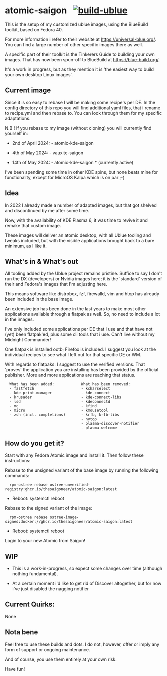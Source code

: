 # atomic-saigon &nbsp; [![build-ublue](https://github.com/blue-build/template/actions/workflows/build.yml/badge.svg)](https://github.com/blue-build/template/actions/workflows/build.yml)

This is the setup of my customized ublue images, using the BlueBuild toolkit, based on Fedora 40.

For more information i refer to their website at https://universal-blue.org/. You can find a large number of other specific images there as well.

A specific part of their toolkit is the Tinkerers Guide to building your own images. That has now been spun-off to BlueBuild at https://blue-build.org/. 

It's a work in progress, but as they mention it is 'the easiest way to build your own desktop Linux images'.

## Current image

Since it is so easy to rebase I will be making some recipe's per DE. In the config directory of this repo you will find additional yaml files, that i rename to recipe.yml and then rebase to. You can look through them for my specific adaptations.

N.B ! If you rebase to my image (without cloning) you will currently find yourself in:

- 2nd of April 2024:        - atomic-kde-saigon

- 4th of May 2024:          - vauxite-saigon 

- 14th of May 2024:         - atomic-kde-saigon * (currently active)
                                 
 I've been spending some time in other KDE spins, but none beats mine for functionality, except for MicroOS Kalpa which is on par ;-)
  
## Idea

In 2022 I already made a number of adapted images, but that got shelved and discontinued by me after some time.

Now, with the availability of KDE Plasma 6, it was time to revive it and remake that custom image. 

These images will deliver an atomic desktop, with all Ublue tooling and tweaks included, but with the visible applications brought back to a bare minimum, as I like it.


## What's in & What's out

All tooling added by the Ublue project remains pristine. Suffice to say I don't run the DX (developers) or Nvidia images here; it is the 'standard' version of their and Fedora's images that I'm adjusting here.

This means software like distrobox, fzf, firewalld, vim and htop has already been included in the base image.

An extensive job has been done in the last years to make most other applications available through a flatpak as well. So, no need to include a lot in the images. 

I've only included some applications per DE that I use and that have not (yet) been flatpak'ed, plus some cli tools that i use. Can't live without my Midnight Commander!

One flatpak is installed ootb; Firefox is included. I suggest you look at the individual recipes to see what I left out for that specific DE or WM.

With regards to flatpaks: I suggest to use the verified versions. That 'proves' the application you are installing has been provided by the official publisher. More and more applications are reaching that status.


      What has been added:            What has been removed:          
      - fastfetch                     - kcharselect
      - kde-print-manager             - kde-connect
      - krusader                      - kde-connect-libs
      - lsd                           - kdeconnectd
      - mc                            - kfind
      - micro                         - kmousetool
      - zsh (incl. completions)       - krfb, krfb-libs
                                      - nvtop
                                      - plasma-discover-notifier
                                      - plasma-welcome
     
                                  
   
 
## How do you get it?

Start with any Fedora Atomic image and install it. Then follow these instructions:

Rebase to the unsigned variant of the base image by running the following commands:

      rpm-ostree rebase ostree-unverified-registry:ghcr.io/thesaigoneer/atomic-saigon:latest

* Reboot: systemctl reboot

Rebase to the signed variant of the image: 

      rpm-ostree rebase ostree-image-signed:docker://ghcr.io/thesaigoneer/atomic-saigon:latest

* Reboot: systemctl reboot

Login to your new Atomic from Saigon!

## WIP

* This is a work-in-progress, so expect some changes over time (although nothing fundamental). 
      
* At a certain moment i'd like to get rid of Discover altogether, but for now I've just disabled the nagging notifier

                         
## Current Quirks:

None

## Nota bene

Feel free to use these builds and dots. I do not, however, offer or imply any form of support or ongoing maintenance. 

And of course, you use them entirely at your own risk. 

Have fun!
